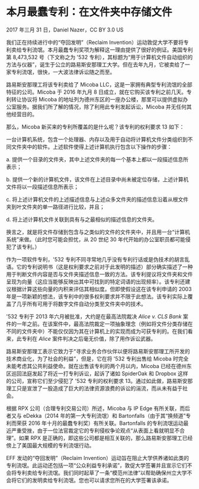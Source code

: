 # 本月最蠢专利：在文件夹中存储文件

2017 年三月 31 日，Daniel Nazer，CC BY 3.0 US

我们正在持续进行中的“夺回发明”（Reclaim Invention）运动敦促大学不要将专利卖给专利流氓。本月最蠢专利奖项为解释这一理由提供了很好的例证。美国专利第 8,473,532 号（下文称之为 '532 专利），其标题为“用于计算机文件自动组织的方法与仪器”，诞生于公立的路易斯安那理工大学。但在去年九月，它被卖给了一家专利流氓，很快，一大波法律诉讼随之而至。

路易斯安那理工将该专利卖给了 Micoba LLC，这是一家拥有典型专利流氓的全部特征的公司。Micoba 于 2016 年九月 8 日成立，就在它购买该专利之前几天。专利转让协议将 Micoba 的地址列为德州东区的一座办公楼，那里可以提供虚拟办公室服务。据我们所了解的情况，除了利用此专利发起诉讼，Micoba 并无任何其他经营目的。

那么，Micoba 新买来的专利所覆盖的是什么呢？该专利的权利要求 13 如下：

一台计算机系统，包含一个处理器、内存以及用于自动将计算机文件分类组织到不同文件夹中的软件。上述软件使得上述计算机执行包含以下操作的步骤：

a. 提供一个目录的文件夹，其中上述文件夹的每一个基本上都以一段描述信息所表示；

b. 提供一个新的计算机文件，该文件在上述目录中尚未被定位存储，上述计算机文件将以一段描述信息所表示；

c. 将上述计算机文件的上述描述信息与上述众多文件夹的描述信息沿着从根文件夹到叶文件夹的单一路径进行比较，并且；

d. 将上述计算机文件关联到具有与之最相似的描述信息的文件夹。

换言之，就是将文件存储到包含与之类似的文件的文件夹中，并且用一台“计算机系统”来做。（此时您可能会担忧，从 20 世纪 30 年代开始的办公室职员都可能侵犯了该专利。）

作为一项软件专利，'532 专利不同寻常地几乎没有专利行话或是伪技术的胡言乱语。它的专利说明书（这是权利要求之前对于此发明的描述）部分确实描述了一种用于判断文件内容是否与文件夹描述信息一致的方法。该专利提议将文件夹和文件呈现为向量（这应当能够反映出其中可找到的特定词语的出现频率）。该专利还建议根据计算这些向量的内积来评估其相似度。但即使假设这在该专利申请的 2003 年是一项新颖的想法，该专利中的很多权利要求并不限于此想法。该专利实际上覆盖了几乎所有可用于将数字文件自动分类至文件夹中的技术。

'532 专利于 2013 年六月被批准，大约是在最高法院裁决 _Alice v. CLS Bank_ 案件的一年之前。在该案件中，最高法院裁定一项抽象理念（例如将文件分类存储在不同的文件夹中）不能仅仅因为其在计算机上的实现而成为可获专利的。在我们看来，此专利在 _Alice_ 案件判决之后毫无价值，除了用作诉讼武器。

路易斯安那理工表示它致力于“寻求业务合作伙伴以便将路易斯安那理工所开发的技术商业化，为了社会的利益”，但是，它在将 '532 专利出售给 Micoba 时完全未能考虑其公共利益使命。就在出售该专利的两个月以内，Micoba 已经在德州东区巡回法庭发起了将近一打专利诉讼，起诉了诸如 SpiderOak 和 Dropbox 这样的公司，宣称它们至少侵犯了 '532 专利的权利要求 13。通过如此做，路易斯安那理工只是宣泄了一股造成了巨大的法律资源浪费的诉讼的湍流，而从未有益于社会。

根据 RPX 公司（合理专利交易公司）所述，Micoba 与 IP Edge 有所关联，而后者又与 eDekka（2014 年的第一大专利流氓）和 Bartonfalls（由于其“换频道”专利而荣获 2016 年十月的最蠢专利奖）有所关联。Bartonfalls 的专利流氓运动最近严重受挫，由于一位法官裁定它的专利侵权争论观点“从表面上看就明显不合理”。如果 RPX 是正确的，即这些公司都是相互关联的，那么路易斯安那理工已经傍上了美国最大规模的专利流氓行动。

EFF 发动的“夺回发明”（Reclaim Invention）运动旨在阻止大学供养诸如此类的专利流氓。此运动还包括一项“公众利益专利承诺”，敦促大学签署并且宣示它们不会将专利卖给专利流氓。我们同时起草了一条“模范州法律”以帮助确保州立大学不会将它们的发明卖给专利流氓。您也可以请求您所在的大学签署该承诺。
